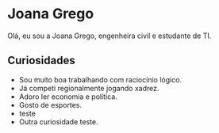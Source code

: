 # Joana Grego

Olá, eu sou a Joana Grego, engenheira civil e estudante de TI.

## Curiosidades

- Sou muito boa trabalhando com raciocínio lógico.
- Já competi regionalmente jogando xadrez.
- Adoro ler economia e política.
- Gosto de esportes.
- teste
- Outra curiosidade teste.

